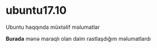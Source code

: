 # ubuntu17.10
Ubuntu haqqında müxtəlif məlumatlar

**Burada** mənə maraqlı olan daim rastlaşdığım məlumatlardı
